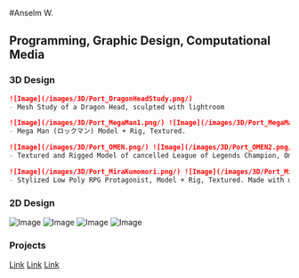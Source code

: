 #Anselm W.
## Programming, Graphic Design, Computational Media
### 3D Design
```markdown
![Image](/images/3D/Port_DragonHeadStudy.png/)
- Mesh Study of a Dragon Head, sculpted with lightroom

![Image](/images/3D/Port_MegaMan1.png/) ![Image](/images/3D/Port_MegaMan2.png/)
- Mega Man (ロックマン) Model + Rig, Textured.

![Image](/images/3D/Port_OMEN.png/) ![Image](/images/3D/Port_OMEN2.png/)
- Textured and Rigged Model of cancelled League of Legends Champion, Omen (Made directly from reference). Composited into game world, with cel shading outline.

![Image](/images/3D/Port_MiraKumomori.png/) ![Image](/images/3D/Port_MiraKumomori2.png/)
- Stylized Low Poly RPG Protagonist, Model + Rig, Textured. Made with under 2000 tris.
```
### 2D Design
![Image](src)
![Image](src)
![Image](src)
![Image](src)
### Projects
[Link](url)
[Link](url)
[Link](url)
